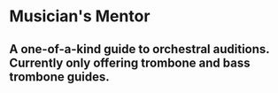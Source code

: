 # Musician's Mentor
## A one-of-a-kind guide to orchestral auditions. Currently only offering trombone and bass trombone guides. 
